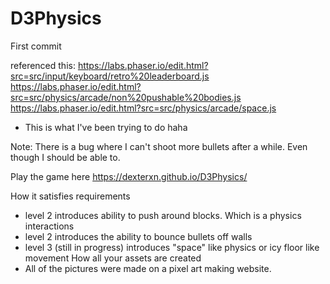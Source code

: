 # D3Physics
First commit 

referenced this:
https://labs.phaser.io/edit.html?src=src/input/keyboard/retro%20leaderboard.js
https://labs.phaser.io/edit.html?src=src/physics/arcade/non%20pushable%20bodies.js
https://labs.phaser.io/edit.html?src=src/physics/arcade/space.js
- This is what I've been trying to do haha

Note:
There is a bug where I can't shoot more bullets after a while. Even though I should be able to. 

Play the game here
https://dexterxn.github.io/D3Physics/

How it satisfies requirements
- level 2 introduces ability to push around blocks. Which is a physics interactions
- level 2 introduces the ability to bounce bullets off walls 
- level 3 (still in progress) introduces "space" like physics or icy floor like movement
How all your assets are created
- All of the pictures were made on a pixel art making website.